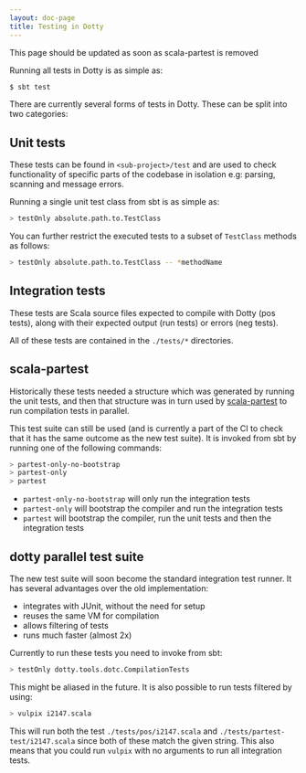 ```yaml
---
layout: doc-page
title: Testing in Dotty
---
```


<aside class="warning">
This page should be updated as soon as scala-partest is removed
</aside>

Running all tests in Dotty is as simple as:

```bash
$ sbt test
```

There are currently several forms of tests in Dotty. These can be split into
two categories:

## Unit tests
These tests can be found in `<sub-project>/test` and are used to check
functionality of specific parts of the codebase in isolation e.g: parsing,
scanning and message errors.

Running a single unit test class from sbt is as simple as:

```bash
> testOnly absolute.path.to.TestClass
```

You can further restrict the executed tests to a subset of `TestClass` methods
as follows:

```bash
> testOnly absolute.path.to.TestClass -- *methodName
```

## Integration tests
These tests are Scala source files expected to compile with Dotty (pos tests),
along with their expected output (run tests) or errors (neg tests).

All of these tests are contained in the `./tests/*` directories.

## scala-partest
Historically these tests needed a structure which was generated by running the
unit tests, and then that structure was in turn used by
[scala-partest](http://github.com/scala/scala-partest) to run compilation tests
in parallel.

This test suite can still be used (and is currently a part of the CI to check
that it has the same outcome as the new test suite). It is invoked from sbt by
running one of the following commands:

```bash
> partest-only-no-bootstrap
> partest-only
> partest
```

- `partest-only-no-bootstrap` will only run the integration tests
- `partest-only` will bootstrap the compiler and run the integration tests
- `partest` will bootstrap the compiler, run the unit tests and then the
  integration tests

## dotty parallel test suite
The new test suite will soon become the standard integration test runner. It
has several advantages over the old implementation:

- integrates with JUnit, without the need for setup
- reuses the same VM for compilation
- allows filtering of tests
- runs much faster (almost 2x)

Currently to run these tests you need to invoke from sbt:

```bash
> testOnly dotty.tools.dotc.CompilationTests
```

This might be aliased in the future. It is also possible to run tests filtered
by using:

```bash
> vulpix i2147.scala
```

This will run both the test `./tests/pos/i2147.scala` and
`./tests/partest-test/i2147.scala` since both of these match the given string.
This also means that you could run `vulpix` with no arguments to run all integration tests.
